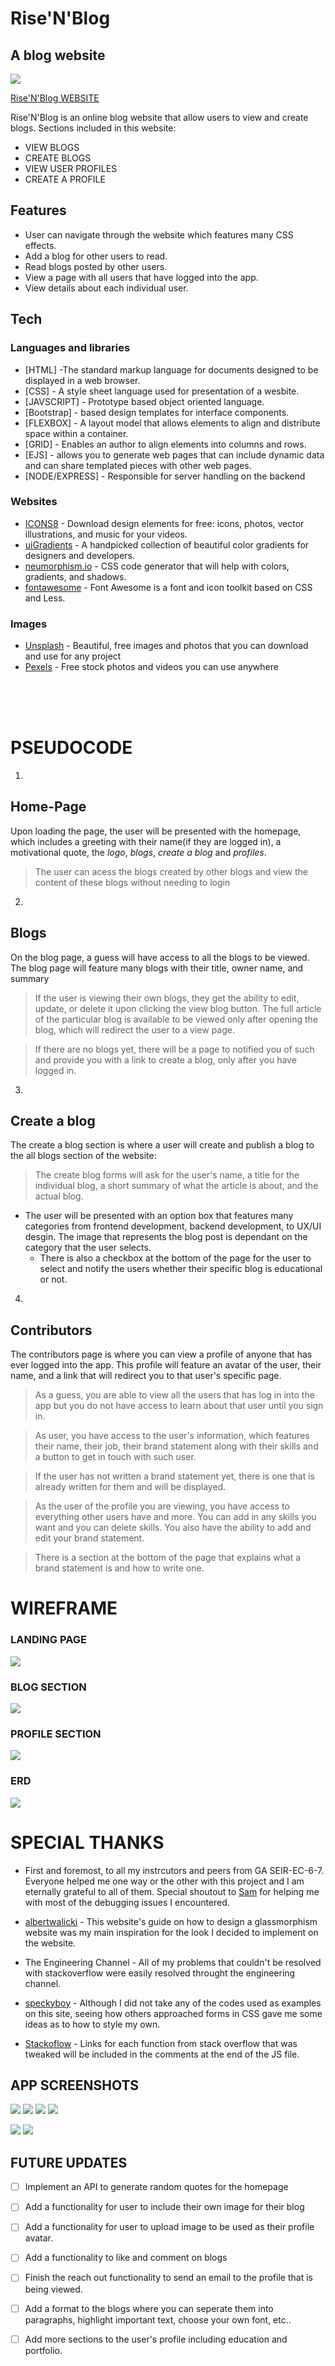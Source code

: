 # Rise'N'Blog
## A blog website


![](public/images/logo.png)

[Rise'N'Blog WEBSITE](https://risenblog.herokuapp.com/)

Rise'N'Blog is an online blog website that allow users to view and create blogs. Sections included in this website:

- VIEW BLOGS
- CREATE BLOGS
- VIEW USER PROFILES
- CREATE A PROFILE


## Features

- User can navigate through the website which features many CSS effects.
- Add a blog for other users to read. 
- Read blogs posted by other users.
- View a page with all users that have logged into the app.
- View details about each individual user.

## Tech

### Languages and libraries

- [HTML] -The standard markup language for documents designed to be displayed in a web browser. 
- [CSS] - A style sheet language used for presentation of a wesbite.
- [JAVSCRIPT] - Prototype based object oriented language.
- [Bootstrap] - based design templates for interface components.
- [FLEXBOX] -  A layout model that allows elements to align and distribute space within a container. 
- [GRID] - Enables an author to align elements into columns and rows.
- [EJS] -  allows you to generate web pages that can include dynamic data and can share templated pieces with other web pages.
- [NODE/EXPRESS] - Responsible for server handling on the backend

### Websites
- [ICONS8](https://icons8.com/) - Download design elements for free: icons, photos, vector illustrations, and music for your videos.
- [uiGradients](https://uigradients.com/#Venice) - A handpicked collection of beautiful color gradients for designers and developers​.
- [neumorphism.io](https://neumorphism.io/#e0e0e0) - CSS code generator that will help with colors, gradients, and shadows.
- [fontawesome](https://fontawesome.com/) - Font Awesome is a font and icon toolkit based on CSS and Less.

### Images
- [Unsplash](https://www.unsplash.com/) - Beautiful, free images and photos that you can download and use for any project
- [Pexels](https://pexels.com/) - Free stock photos and videos you can use anywhere

<br> <br>
<br>



# PSEUDOCODE

1.
 ## Home-Page <br>
Upon loading the page, the user will be presented with the homepage, which includes a greeting with their name(if they are logged in), a motivational quote, the _logo_, _blogs_, _create a blog_ and _profiles_.
    
>The user can acess the blogs created by other blogs and view the content of these blogs without needing to login
2. 
## Blogs <br>
On the blog page, a guess will have access to all the blogs to be viewed. The blog page will feature many blogs with their title, owner name, and summary
> If the user is viewing their own blogs, they get the ability to edit, update, or delete it upon clicking the view blog button. The full article of the particular blog is available to be viewed only after opening the blog, which will redirect the user to a view page.

>If there are no blogs yet, there will be a page to notified you of such and provide you with a link to create a blog, only after you have logged in.





3.

 ## Create a blog <br>
The create a blog section is where a user will create and publish a blog to the all blogs section of the website:
    
>The create blog forms will ask for the user's name, a title for the individual blog, a short summary of what the article is about, and the actual blog.

- The user will be presented with an option box that features many categories from frontend development, backend development, to UX/UI desgin. The image that represents the blog post is dependant on the category that the user selects. <br>
    - There is also a checkbox at the bottom of the page for the user to select and notify the users whether their specific blog is educational or not. <br>

4.
## Contributors <br>
The contributors page is where you can view a profile of anyone that has ever logged into the app. This profile will feature an avatar of the user, their name, and a link that will redirect you to that user's specific page.
> As a guess, you are able to view all the users that has log in into the app but you do not have access to learn about that user until you sign in.


> As user, you have access to the user's information, which features their name, their job, their brand statement along with their skills and a button to get in touch with such user.

> If the user has not written a brand statement yet, there is one that is already written for them and will be displayed.


> As the user of the profile you are viewing, you have access to everything other users have and more. You can add in any skills you want and you can delete skills. You also have the ability to add and edit your brand statement. 

>There is a section at the bottom of the page that explains what a brand statement is and how to write one.
            


 # WIREFRAME
### LANDING PAGE
![](public/images/wireframe1.png)
### BLOG SECTION
![](public/images/blogsection.png)
### PROFILE SECTION
![](public/images/profilesection.png)
### ERD
![](public/images/trello.png)


# SPECIAL THANKS
- First and foremost, to all my instrcutors and peers from GA SEIR-EC-6-7. Everyone helped me one way or the other with this project and I am eternally grateful to all of them. Special shoutout to [Sam](https://www.linkedin.com/in/samuel-gemberling/) for helping me with most of the debugging issues I encountered.

- [albertwalicki](https://www.albertwalicki.com/glassmorphism-how-to-create) - This website's guide on how to design a glassmorphism website was my main inspiration for the look I decided to implement on the website.

- The Engineering Channel - All of my problems that couldn't be resolved with stackoverflow were easily resolved throught the engineering channel.

- [speckyboy](https://speckyboy.com/code-snippet-form-ui/) - Although I did not take any of the codes used as examples on this site, seeing how others approached forms in CSS gave me some ideas as to how to style my own.


- [Stackoflow](www.stackoverflow.com) - Links for each function from stack overflow that was tweaked will be included in the comments at the end of the JS file.

## APP SCREENSHOTS
![](public/images/screen1.png)
![](public/images/screen4.png)
![](public/images/screen2.png)
![](public/images/screen3.png)

![](public/images/screen5.png) ![](public/images/screen6.png)




## FUTURE UPDATES

- [ ] Implement an API to generate random quotes for the homepage
- [ ] Add a functionality for user to include their own image for their blog
- [ ] Add a functionality for user to upload image to be used as their profile avatar.
- [ ] Add a functionality to like and comment on blogs
- [ ] Finish the reach out functionality to send an email to the profile that is being viewed.
- [ ] Add a format to the blogs where you can seperate them into paragraphs, highlight important text, choose your own font, etc..
- [ ] Add more sections to the user's profile including education and portfolio.




 
 
 